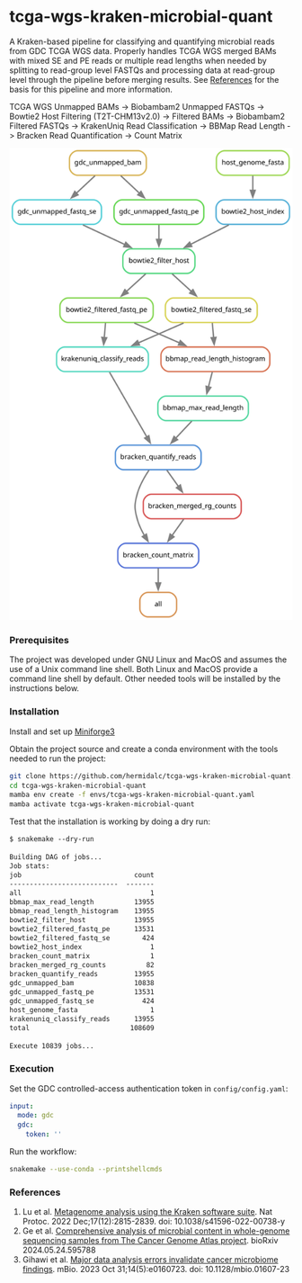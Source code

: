 # tcga-wgs-kraken-microbial-quant

A Kraken-based pipeline for classifying and quantifying microbial
reads from GDC TCGA WGS data. Properly handles TCGA WGS merged
BAMs with mixed SE and PE reads or multiple read lengths when needed
by splitting to read-group level FASTQs and processing data at
read-group level through the pipeline before merging results.
See [References](#references) for the basis for this pipeline and
more information.

TCGA WGS Unmapped BAMs -> Biobambam2 Unmapped FASTQs ->
Bowtie2 Host Filtering (T2T-CHM13v2.0) -> Filtered BAMs ->
Biobambam2 Filtered FASTQs -> KrakenUniq Read Classification ->
BBMap Read Length -> Bracken Read Quantification ->
Count Matrix

![Snakemake rule graph](tcga-wgs-kraken-microbial-quant.svg)

### Prerequisites

The project was developed under GNU Linux and MacOS and assumes the
use of a Unix command line shell. Both Linux and MacOS provide a
command line shell by default. Other needed tools will be installed
by the instructions below.

### Installation

Install and set up
[Miniforge3](https://github.com/conda-forge/miniforge#miniforge3)

Obtain the project source and create a conda environment with the tools
needed to run the project:

```bash
git clone https://github.com/hermidalc/tcga-wgs-kraken-microbial-quant.git
cd tcga-wgs-kraken-microbial-quant
mamba env create -f envs/tcga-wgs-kraken-microbial-quant.yaml
mamba activate tcga-wgs-kraken-microbial-quant
```

Test that the installation is working by doing a dry run:

```
$ snakemake --dry-run

Building DAG of jobs...
Job stats:
job                            count
---------------------------  -------
all                                1
bbmap_max_read_length          13955
bbmap_read_length_histogram    13955
bowtie2_filter_host            13955
bowtie2_filtered_fastq_pe      13531
bowtie2_filtered_fastq_se        424
bowtie2_host_index                 1
bracken_count_matrix               1
bracken_merged_rg_counts          82
bracken_quantify_reads         13955
gdc_unmapped_bam               10838
gdc_unmapped_fastq_pe          13531
gdc_unmapped_fastq_se            424
host_genome_fasta                  1
krakenuniq_classify_reads      13955
total                         108609

Execute 10839 jobs...
```


### Execution

Set the GDC controlled-access authentication token in `config/config.yaml`:

```yaml
input:
  mode: gdc
  gdc:
    token: ''
```

Run the workflow:

```bash
snakemake --use-conda --printshellcmds
```

### References

1. Lu et al. [Metagenome analysis using the Kraken software suite](
    https://www.ncbi.nlm.nih.gov/pmc/articles/PMC9725748/).
Nat Protoc. 2022 Dec;17(12):2815-2839. doi: 10.1038/s41596-022-00738-y
2. Ge et al. [Comprehensive analysis of microbial content in whole-genome
sequencing samples from The Cancer Genome Atlas project](
    https://doi.org/10.1101/2024.05.24.595788). bioRxiv 2024.05.24.595788
3. Gihawi et al. [Major data analysis errors invalidate cancer microbiome
findings](https://pubmed.ncbi.nlm.nih.gov/37811944/). mBio. 2023 Oct
31;14(5):e0160723. doi: 10.1128/mbio.01607-23
